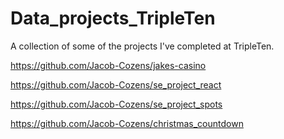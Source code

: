 # Data_projects_TripleTen
A collection of some of the projects I've completed at TripleTen.

https://github.com/Jacob-Cozens/jakes-casino

https://github.com/Jacob-Cozens/se_project_react

https://github.com/Jacob-Cozens/se_project_spots

https://github.com/Jacob-Cozens/christmas_countdown
